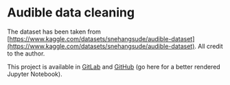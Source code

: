 # Audible data cleaning 
The dataset has been taken from [https://www.kaggle.com/datasets/snehangsude/audible-dataset](https://www.kaggle.com/datasets/snehangsude/audible-dataset). All credit to the author.

This project is available in [GitLab](https://gitlab.com/fjmm-personal-projets/data-analysis/audible-data-cleaning) and [GitHub](https://github.com/fjmmillon/audible-data-cleaning) (go here for a better rendered Jupyter Notebook). 